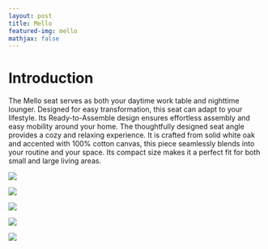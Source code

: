 ```yaml
---
layout: post
title: Mello
featured-img: mello
mathjax: false
---
```


# Introduction

The Mello seat serves as both your daytime work table and nighttime lounger. Designed for easy transformation, this seat can adapt to your lifestyle. Its Ready-to-Assemble design ensures effortless assembly and easy mobility around your home. The thoughtfully designed seat angle provides a cozy and relaxing experience. It is crafted from solid white oak and accented with 100% cotton canvas, this piece seamlessly blends into your routine and your space. Its compact size makes it a perfect fit for both small and large living areas.

![](https://HanzhiYang3549.github.io/assets/img/posts/mello_1.jpg)

![](https://HanzhiYang3549.github.io/assets/img/posts/mello_2.jpg)

![](https://HanzhiYang3549.github.io/assets/img/posts/mello_3.jpg)

![](https://HanzhiYang3549.github.io/assets/img/posts/mello_4.jpg)

![](https://HanzhiYang3549.github.io/assets/img/posts/mello_5.jpg)
